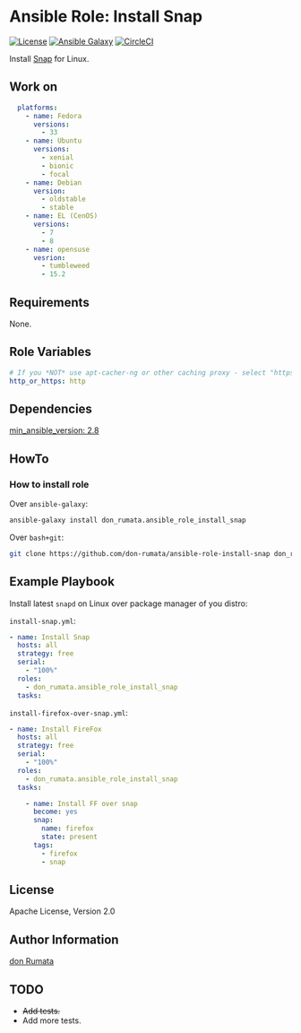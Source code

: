 # Ansible Role: Install Snap

[![License][license-image]][license-url] [![Ansible Galaxy][ansible-galaxy-image]][ansible-galaxy-url] [![CircleCI][circleci-image]][circleci-url]

Install [Snap](https://snapcraft.io/) for Linux.

## Work on

```yaml
  platforms:
    - name: Fedora
      versions:
        - 33
    - name: Ubuntu
      versions:
        - xenial
        - bionic
        - focal
    - name: Debian
      version:
        - oldstable
        - stable
    - name: EL (CenOS)
      versions:
        - 7
        - 8
    - name: opensuse
      vesrion:
        - tumbleweed
        - 15.2
```

## Requirements

None.

## Role Variables

```yaml
# If you *NOT* use apt-cacher-ng or other caching proxy - select "https".
http_or_https: http
```

## Dependencies

[min_ansible_version: 2.8](https://docs.ansible.com/ansible/latest/modules/snap_module.html)

## HowTo

### How to install role

Over `ansible-galaxy`:

```bash
ansible-galaxy install don_rumata.ansible_role_install_snap
```

Over `bash+git`:

```bash
git clone https://github.com/don-rumata/ansible-role-install-snap don_rumata.ansible_role_install_snap
```

## Example Playbook

Install latest `snapd` on Linux over package manager of you distro:

`install-snap.yml`:

```yaml
- name: Install Snap
  hosts: all
  strategy: free
  serial:
    - "100%"
  roles:
    - don_rumata.ansible_role_install_snap
  tasks:
```

`install-firefox-over-snap.yml`:

```yaml
- name: Install FireFox
  hosts: all
  strategy: free
  serial:
    - "100%"
  roles:
    - don_rumata.ansible_role_install_snap
  tasks:

    - name: Install FF over snap
      become: yes
      snap:
        name: firefox
        state: present
      tags:
        - firefox
        - snap
```

## License

Apache License, Version 2.0

## Author Information

[don Rumata](https://github.com/don-rumata)

## TODO

- ~~Add tests.~~
- Add more tests.

[license-image]: https://img.shields.io/github/license/don-rumata/ansible-role-install-snap.svg
[license-url]: https://opensource.org/licenses/Apache-2.0

[ansible-galaxy-image]: https://img.shields.io/badge/ansible_galaxy-don__rumata.ansible__role__install__snap-blue.svg
[ansible-galaxy-url]: https://galaxy.ansible.com/don_rumata/ansible_role_install_snap

[circleci-image]: https://circleci.com/gh/don-rumata/ansible-role-install-snap.svg?style=shield
[circleci-url]: https://circleci.com/gh/don-rumata/ansible-role-install-snap
